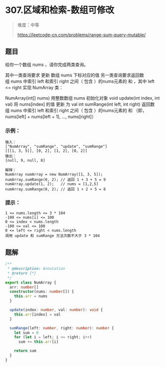 # 307.区域和检索-数组可修改

> 难度：中等
>
> https://leetcode-cn.com/problems/range-sum-query-mutable/

## 题目

给你一个数组 nums ，请你完成两类查询。

其中一类查询要求 更新 数组 nums 下标对应的值
另一类查询要求返回数组 nums 中索引 left 和索引 right 之间（ 包含 ）的nums元素的 和 ，其中 left <= right
实现 NumArray 类：

NumArray(int[] nums) 用整数数组 nums 初始化对象
void update(int index, int val) 将 nums[index] 的值 更新 为 val
int sumRange(int left, int right) 返回数组 nums 中索引 left 和索引 right 之间（ 包含 ）的nums元素的 和 （即，nums[left] + nums[left + 1], ..., nums[right]）

### 示例：

```
输入：
["NumArray", "sumRange", "update", "sumRange"]
[[[1, 3, 5]], [0, 2], [1, 2], [0, 2]]
输出：
[null, 9, null, 8]

解释：
NumArray numArray = new NumArray([1, 3, 5]);
numArray.sumRange(0, 2); // 返回 1 + 3 + 5 = 9
numArray.update(1, 2);   // nums = [1,2,5]
numArray.sumRange(0, 2); // 返回 1 + 2 + 5 = 8
```

### 提示：

```
1 <= nums.length <= 3 * 104
-100 <= nums[i] <= 100
0 <= index < nums.length
-100 <= val <= 100
0 <= left <= right < nums.length
调用 update 和 sumRange 方法次数不大于 3 * 104
```

## 题解

```typescript
/**
 * @description: Annotation
 * @return {*}
 */
export class NumArray {
  arr: number[]
  constructor(nums: number[]) {
    this.arr = nums
  }

  update(index: number, val: number): void {
    this.arr[index] = val
  }

  sumRange(left: number, right: number): number {
    let sum = 0
    for (let i = left; i <= right; i++)
      sum += this.arr[i]

    return sum
  }
}
```
